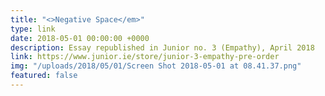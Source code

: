 ```yaml
---
title: "<>Negative Space</em>"
type: link
date: 2018-05-01 00:00:00 +0000
description: Essay republished in Junior no. 3 (Empathy), April 2018
link: https://www.junior.ie/store/junior-3-empathy-pre-order
img: "/uploads/2018/05/01/Screen Shot 2018-05-01 at 08.41.37.png"
featured: false
---
```

